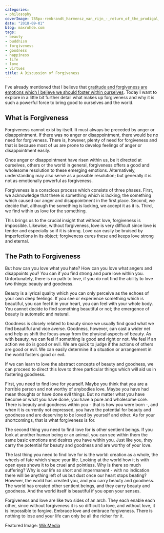 ```yaml
---
categories:
- philosophy
coverImage: 785px-rembrandt_harmensz_van_rijn_-_return_of_the_prodigal_son_-_google_art_project.jpg
date: "2018-09-01"
blog: maxrohde.com
tags:
- beauty
- buddhism
- forgiveness
- goodness
- happiness
- life
- love
- virtues
title: A Discussion of Forgiveness
---
```


I've already mentioned that I believe that [gratitude and forgiveness are emotions which I believe we should foster within ourselves](https://maxrohde.com/2018/08/20/eight-virtues-which-seem-not-all-that-bad/). Today I want to explore in a little bit further detail what makes up forgiveness and why it is such a powerful force to bring good to ourselves and the world.

## What is Forgiveness

Forgiveness cannot exist by itself. It must always be preceded by anger or disappointment. If there was no anger or disappointment, there would be no need for forgiveness. There is, however, plenty of need for forgiveness and that is because most of us are prone to develop feelings of anger or disappointment easily.

Once anger or disappointment have risen within us, be it directed at ourselves, others or the world in general, forgiveness offers a good and wholesome resolution to these emerging emotions. Alternatively, understanding may also serve as a possible resolution; but generally it is not as emotionally powerful as forgiveness.

Forgiveness is a conscious process which consists of three phases. First, we acknowledge that there is something which is lacking; the something which caused our anger and disappointment in the first place. Second, we decide that, although the something is lacking, we accept it as it is. Third, we find within us love for the something.

This brings us to the crucial insight that without love, forgiveness is impossible. Likewise, without forgiveness, love is very difficult since love is tender and especially so if it is strong. Love can easily be bruised by imperfections in its object; forgiveness cures these and keeps love strong and eternal.

## The Path to Forgiveness

But how can you love what you hate? How can you love what angers and disappoints you? You can if you find strong and pure love within you. Unfortunately, there is no path to love, if you do not find the ability to love two things: beauty and goodness.

Beauty is a lyrical quality which you can only perceive as the echoes of your own deep feelings. If you see or experience something which is beautiful, you can feel it in your heart, you can feel with your whole body. You cannot decide to find something beautiful or not; the emergence of beauty is automatic and natural.

Goodness is closely related to beauty since we usually find good what we find beautiful and vice averse. Goodness, however, can cast a wider net and help us shift the focus away from the physical aspects of beauty. As with beauty, we can feel if something is good and right or not. We feel if an action we do is good or evil. We are quick to judge if the actions of others are good or evil. We can easily determine if a situation or arrangement in the world fosters good or evil.

If we can learn to love the abstract concepts of beauty and goodness, we can proceed to direct this love to three particular things which will aid us in fostering goodness.

First, you need to find love for yourself. Maybe you think that you are a horrible person and not worthy of anybodies love. Maybe you have had mean thoughts or have done evil things. But no matter what you have become or what you have done, you have a pure and wholesome core. There is beauty and goodness within you - that is how you were born -, and when it is currently not expressed, you have the potential for beauty and goodness and are deserving to be loved by yourself and other. As for your shortcomings, that is what forgiveness is for.

The second thing you need to find love for is other sentient beings. If you look at another human being or an animal, you can see within them the same basic emotions and desires you have within you. Just like you, they carry the potential for beauty and goodness and are worthy of your love.

The last thing you need to find love for is the world: creation as a whole, the wheels of fate which shape your life. Looking at the world how it is with open eyes shows it to be cruel and pointless. Why is there so much suffering? Why is our life so short and impermanent - with no indication there will be anything left of us but dust once our heart stops beating? However, the world has created you, and you carry beauty and goodness. The world has created other sentient beings, and they carry beauty and goodness. And the world itself is beautiful if you open your senses.

Forgiveness and love are like two sides of an arch. They each enable each other, since without forgiveness it is so difficult to love, and without love, it is impossible to forgive. Embrace love and embrace forgiveness. There is nothing to lose and your life can only be all the richer for it.

Featured Image: [WikiMedia](https://commons.wikimedia.org/wiki/File:Rembrandt_Harmensz_van_Rijn_-_Return_of_the_Prodigal_Son_-_Google_Art_Project.jpg)
